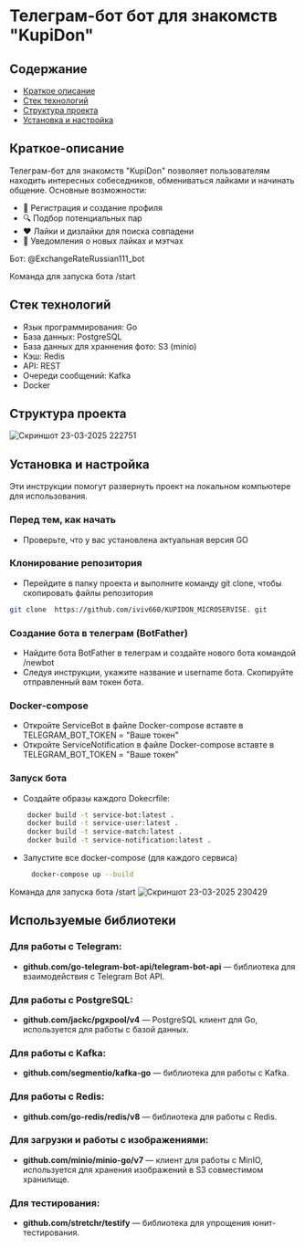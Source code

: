 # Телеграм-бот бот для знакомств "KupiDon"

## Содержание
- [Краткое описание](#краткое-описание)
- [Стек технологий](#стек-технологий)
- [Структура проекта](#структура-проекта)
- [Установка и настройка](#установка-и-настройка)

## Краткое-описание
Телеграм-бот для знакомств "KupiDon" позволяет пользователям находить интересных собеседников, обмениваться лайками и начинать общение.
Основные возможности:
- 📌 Регистрация и создание профиля
- 🔍 Подбор потенциальных пар 
- ❤️ Лайки и дизлайки для поиска совпадени
- 🔔 Уведомления о новых лайках и мэтчах 

Бот: @ExchangeRateRussian111_bot

Команда для запуска бота /start

## Стек технологий
- Язык программирования: Go
- База данных: PostgreSQL
- База данных для храннения фото: S3 (minio)
- Кэш: Redis
- API: REST 
- Очереди сообщений: Kafka
- Docker 

## Структура проекта

![Скриншот 23-03-2025 222751](https://github.com/user-attachments/assets/f10a2311-3578-49dc-8af1-88ff66bb53c4)

## Установка и настройка
Эти инструкции помогут развернуть проект на локальном компьютере для использования.

### Перед тем, как начать
- Проверьте, что у вас установленa актуальная версия GO

### Клонирование репозитория
- Перейдите в папку проекта и выполните команду git clone, чтобы скопировать файлы репозитория

```bash
git clone  https://github.com/iviv660/KUPIDON_MICROSERVISE. git 
```

### Создание бота в телеграм (BotFather)
- Найдите бота BotFather в телеграм и создайте нового бота командой /newbot
- Следуя инструкции, укажите название и username бота. Скопируйте отправленный вам токен бота.

### Docker-compose
- Откройте ServiceBot в файле Docker-compose вставте в TELEGRAM_BOT_TOKEN = "Ваше токен"
- Откройте ServiceNotification в файле Docker-compose вставте в TELEGRAM_BOT_TOKEN = "Ваше токен"

### Запуск бота
- Создайте образы каждого Dokecrfile:
  ```bash
   docker build -t service-bot:latest .
   docker build -t service-user:latest .
   docker build -t service-match:latest .
   docker build -t service-notification:latest .
  

- Запустите все docker-compose (для каждого сервиса)
  ```bash
	docker-compose up --build 

Команда для запуска бота /start
![Скриншот 23-03-2025 230429](https://github.com/user-attachments/assets/afeaf510-13b0-4679-8ad2-ca943f682c97)

## Используемые библиотеки

### Для работы с Telegram:
- **github.com/go-telegram-bot-api/telegram-bot-api** — библиотека для взаимодействия с Telegram Bot API.

### Для работы с PostgreSQL:
- **github.com/jackc/pgxpool/v4** — PostgreSQL клиент для Go, используется для работы с базой данных.

### Для работы с Kafka:
- **github.com/segmentio/kafka-go** — библиотека для работы с Kafka.

### Для работы с Redis:
- **github.com/go-redis/redis/v8** — библиотека для работы с Redis.

### Для загрузки и работы с изображениями:
- **github.com/minio/minio-go/v7** — клиент для работы с MinIO, используется для хранения изображений в S3 совместимом хранилище.

### Для тестирования:
- **github.com/stretchr/testify** — библиотека для упрощения юнит-тестирования.
